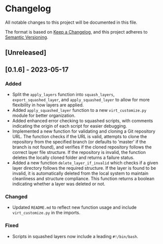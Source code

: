 # Changelog

All notable changes to this project will be documented in this file.

The format is based on [Keep a Changelog](https://keepachangelog.com/en/1.0.0/),
and this project adheres to [Semantic Versioning](https://semver.org/spec/v2.0.0.html).

## [Unreleased]
## [0.1.6] - 2023-05-17

### Added
- Split the `apply_layers` function into `squash_layers`, `export_squashed_layer`, and `apply_squashed_layer` to allow for more flexibility in how layers are applied.
- Added `apply_squashed_layer` function to a new `virt_customize.py` module for better organization.
- Added enhanced error checking to squashed scripts, with comments indicating the origin of each script for easier debugging.
- Implemented a new function for validating and cloning a Git repository URL. The function checks if the URL is valid, attempts to clone the repository from the specified branch (or defaults to 'master' if the branch is not found), and verifies if the cloned repository follows the correct layer file structure. If the repository is invalid, the function deletes the locally cloned folder and returns a failure status.
- Added a new function `delete_layer_if_invalid` which checks if a given layer directory follows the required structure. If the layer is found to be invalid, it is automatically deleted from the local system to maintain cleanliness and structure compliance. This function returns a boolean indicating whether a layer was deleted or not.

### Changed
- Updated `README.md` to reflect new function usage and include `virt_customize.py` in the imports.

### Fixed
- Scripts in squashed layers now include a leading `#!/bin/bash`.


